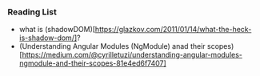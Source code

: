 ### Reading List

- what is (shadowDOM)[https://glazkov.com/2011/01/14/what-the-heck-is-shadow-dom/]?
- (Understanding Angular Modules (NgModule) anad their scopes)[https://medium.com/@cyrilletuzi/understanding-angular-modules-ngmodule-and-their-scopes-81e4ed6f7407]
